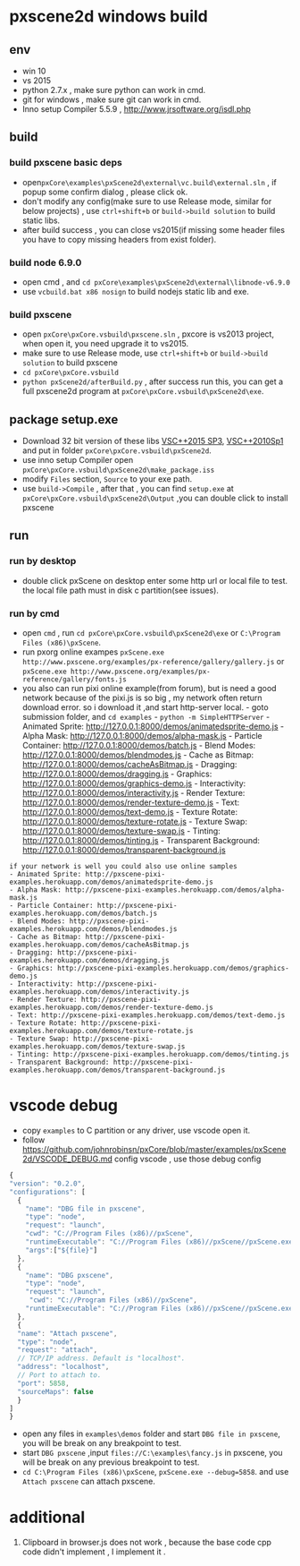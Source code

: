 # pxscene2d windows build

## env
- win 10
- vs 2015
- python 2.7.x , make sure python can work in cmd.
- git for windows , make sure git can work in cmd.
-  Inno setup Compiler 5.5.9 , http://www.jrsoftware.org/isdl.php

## build
### build pxscene  basic deps
- open`pxCore\examples\pxScene2d\external\vc.build\external.sln`  , if popup some confirm dialog , please click ok.
- don't modify any config(make sure to use Release mode, similar for below projects) , use `ctrl+shift+b` or `build->build solution` to build static libs.
- after build success , you can close vs2015(if missing some header files you have to copy missing headers from exist folder).

### build node 6.9.0
- open cmd , and `cd pxCore\examples\pxScene2d\external\libnode-v6.9.0`
- use `vcbuild.bat x86 nosign` to build nodejs static lib and exe.

### build pxscene
- open `pxCore\pxCore.vsbuild\pxscene.sln` ,  pxcore is vs2013 project, when open it, you need upgrade it to vs2015.
- make sure to use Release mode, use `ctrl+shift+b` or `build->build solution` to build pxscene
- `cd pxCore\pxCore.vsbuild`
- `python pxScene2d/afterBuild.py` , after success run this, you can get a full pxscene2d program at `pxCore\pxCore.vsbuild\pxScene2d\exe`.


## package setup.exe
-  Download 32 bit version of these libs [VSC++2015 SP3](https://www.microsoft.com/en-us/download/details.aspx?id=53840), [VSC++2010Sp1](https://www.microsoft.com/en-us/download/details.aspx?id=26999) and put in folder `pxCore\pxCore.vsbuild\pxScene2d`.
-  use inno setup Compiler open `pxCore\pxCore.vsbuild\pxScene2d\make_package.iss`
-  modify `Files` section,  `Source` to your exe path.
-  use `build->Compile` , after that , you can find `setup.exe` at `pxCore\pxCore.vsbuild\pxScene2d\Output` ,you can double click to install pxscene

## run
### run by desktop
- double click pxScene on desktop enter some http url or local file to test. the local file path must in disk c partition(see issues).

### run by cmd
  - open `cmd` ,  run `cd pxCore\pxCore.vsbuild\pxScene2d\exe` or `C:\Program Files (x86)\pxScene`.
  -  run pxorg online exampes `pxScene.exe http://www.pxscene.org/examples/px-reference/gallery/gallery.js` or `pxScene.exe http://www.pxscene.org/examples/px-reference/gallery/fonts.js`
  -  you also can run pixi online example(from forum), but is need a good network  because of the pixi.js is so big , my network often return download error. so i download it ,and start http-server local.
    - goto submission folder, and  `cd examples`
    - `python -m SimpleHTTPServer`
    - Animated Sprite: http://127.0.0.1:8000/demos/animatedsprite-demo.js
    - Alpha Mask: http://127.0.0.1:8000/demos/alpha-mask.js
    - Particle Container: http://127.0.0.1:8000/demos/batch.js
    - Blend Modes: http://127.0.0.1:8000/demos/blendmodes.js
    - Cache as Bitmap: http://127.0.0.1:8000/demos/cacheAsBitmap.js
    - Dragging: http://127.0.0.1:8000/demos/dragging.js
    - Graphics: http://127.0.0.1:8000/demos/graphics-demo.js
    - Interactivity: http://127.0.0.1:8000/demos/interactivity.js
    - Render Texture: http://127.0.0.1:8000/demos/render-texture-demo.js
    - Text: http://127.0.0.1:8000/demos/text-demo.js
    - Texture Rotate: http://127.0.0.1:8000/demos/texture-rotate.js
    - Texture Swap: http://127.0.0.1:8000/demos/texture-swap.js
    - Tinting: http://127.0.0.1:8000/demos/tinting.js
    - Transparent Background: http://127.0.0.1:8000/demos/transparent-background.js
	
	if your network is well you could also use online samples 
	- Animated Sprite: http://pxscene-pixi-examples.herokuapp.com/demos/animatedsprite-demo.js
	- Alpha Mask: http://pxscene-pixi-examples.herokuapp.com/demos/alpha-mask.js
	- Particle Container: http://pxscene-pixi-examples.herokuapp.com/demos/batch.js
	- Blend Modes: http://pxscene-pixi-examples.herokuapp.com/demos/blendmodes.js
	- Cache as Bitmap: http://pxscene-pixi-examples.herokuapp.com/demos/cacheAsBitmap.js
	- Dragging: http://pxscene-pixi-examples.herokuapp.com/demos/dragging.js
	- Graphics: http://pxscene-pixi-examples.herokuapp.com/demos/graphics-demo.js
	- Interactivity: http://pxscene-pixi-examples.herokuapp.com/demos/interactivity.js
	- Render Texture: http://pxscene-pixi-examples.herokuapp.com/demos/render-texture-demo.js
	- Text: http://pxscene-pixi-examples.herokuapp.com/demos/text-demo.js
	- Texture Rotate: http://pxscene-pixi-examples.herokuapp.com/demos/texture-rotate.js
	- Texture Swap: http://pxscene-pixi-examples.herokuapp.com/demos/texture-swap.js
	- Tinting: http://pxscene-pixi-examples.herokuapp.com/demos/tinting.js
	- Transparent Background: http://pxscene-pixi-examples.herokuapp.com/demos/transparent-background.js


# vscode debug
- copy `examples` to C partition or any driver, use vscode open it.
- follow https://github.com/johnrobinsn/pxCore/blob/master/examples/pxScene2d/VSCODE_DEBUG.md config vscode , use those debug config
``` javascript
{
"version": "0.2.0",
"configurations": [
  {
    "name": "DBG file in pxscene",
    "type": "node",
    "request": "launch",
    "cwd": "C://Program Files (x86)//pxScene",
    "runtimeExecutable": "C://Program Files (x86)//pxScene//pxScene.exe",
    "args":["${file}"]
  },
  {
    "name": "DBG pxscene",
    "type": "node",
    "request": "launch",
     "cwd": "C://Program Files (x86)//pxScene",
    "runtimeExecutable": "C://Program Files (x86)//pxScene//pxScene.exe"
  },   
  {
  "name": "Attach pxscene",
  "type": "node",
  "request": "attach",
  // TCP/IP address. Default is "localhost".
  "address": "localhost",
  // Port to attach to.
  "port": 5858,
  "sourceMaps": false
  }
]
}
```
- open any files in `examples\demos` folder and start `DBG file in pxscene`, you will be break on any breakpoint to test.
- start `DBG pxscene` ,input `files://C:\examples\fancy.js` in pxscene, you will be break on any previous breakpoint to test.
- `cd C:\Program Files (x86)\pxScene`, `pxScene.exe --debug=5858`. and use `Attach pxscene` can attach pxscene.

# additional
1. Clipboard in browser.js does not work , because the base code cpp code didn't implement , I implement it .